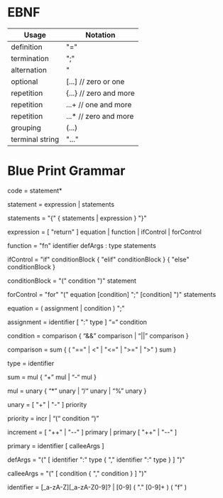 # EBNF

| Usage | Notation |
| ----  | ----     |
| definition | "=" |
| termination | ";" |
| alternation | "|" |
| optional | [...]  // zero or one |
| repetition | {...}  // zero and more |
| repetition | ...+  // one and more |
| repetition | ...*  // zero and more |
| grouping | (...) |
| terminal string | "..." |


# Blue Print Grammar

code = statement*

statement = expression | statements

statements = "{" { statements | expression } "}"

expression = [ "return" ] equation | function | ifControl | forControl

function = "fn" identifier defArgs : type statements

ifControl = "if" conditionBlock { "elif" conditionBlock } { "else" conditionBlock }

conditionBlock = "(" condition ")" statement

forControl = "for" "(" equation [condition] ";" [condition] ")" statements

equation = ( assignment | condition ) ";"

assignment = identifier [ ":" type ] “=“ condition

condition = comparison { “&&” comparison | “||” comparison }

comparison = sum { ( "==" | <" | "<=" | ">=" | ">" ) sum }

type = identifier

sum = mul { “+” mul | “-“ mul }

mul = unary { “*” unary | “/“  unary | “%” unary }

unary = [ "+" | "-" ] priority

priority = incr | “(“ condition “)”

increment = [ "++" | "--" ] primary | primary [ "++" | "--" ]

primary = identifier [ calleeArgs ]

defArgs = "(" [ identifier ":" type { "," identifier ":" type } ] ")"

calleeArgs = "(" [ condition { "," condition } ] ")"

identifier = [_a-zA-Z][_a-zA-Z0-9]? | [0-9] ( "." [0-9]+ ) ( "f" )
